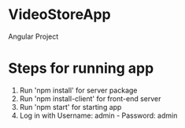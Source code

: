 # VideoStoreApp
Angular Project

# Steps for running app
1. Run 'npm install' for server package
2. Run 'npm install-client' for front-end server
3. Run 'npm start' for starting app 
4. Log in with Username: admin - Password: admin
